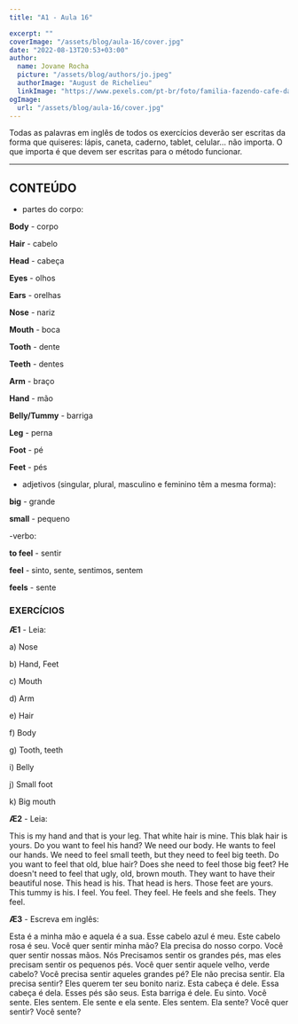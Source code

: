 ```yaml
---
title: "A1 - Aula 16"

excerpt: ""
coverImage: "/assets/blog/aula-16/cover.jpg"
date: "2022-08-13T20:53+03:00"
author:
  name: Jovane Rocha
  picture: "/assets/blog/authors/jo.jpeg"
  authorImage: "August de Richelieu"
  linkImage: "https://www.pexels.com/pt-br/foto/familia-fazendo-cafe-da-manha-na-cozinha-4259140/"
ogImage:
  url: "/assets/blog/aula-16/cover.jpg"
---
```


Todas as palavras em inglês de todos os exercícios deverão ser escritas da forma que quiseres:
lápis, caneta, caderno, tablet, celular... não importa. O que importa é
que devem ser escritas para o método funcionar.

---

## CONTEÚDO

- partes do corpo:

**Body** - corpo

**Hair** - cabelo

**Head** - cabeça

**Eyes** - olhos

**Ears** - orelhas

**Nose** - nariz

**Mouth** - boca

**Tooth** - dente

**Teeth** - dentes

**Arm** - braço

**Hand** - mão

**Belly/Tummy** - barriga

**Leg** - perna

**Foot** - pé

**Feet** - pés

- adjetivos (singular, plural, masculino e feminino têm a mesma forma):

**big** - grande

**small** - pequeno

-verbo:

**to feel** - sentir

**feel** - sinto, sente, sentimos, sentem

**feels** - sente

### EXERCÍCIOS

**Æ1** - Leia:

a) Nose

b) Hand, Feet

c) Mouth

d) Arm

e) Hair

f) Body

g) Tooth, teeth

i) Belly

j) Small foot

k) Big mouth

**Æ2** - Leia:

This is my hand and that is your leg. That white hair is mine.
This blak hair is yours. Do you want to feel his hand? We
need our body. He wants to feel our hands. We need to feel small teeth,
but they need to feel big teeth. Do you want to feel that old, blue
hair? Does she need to feel those big feet? He doesn't need to feel that
ugly, old, brown mouth. They want to have their beautiful nose.
This head is his. That head is hers. Those feet are yours.
This tummy is his. I feel. You feel. They feel. He feels and she feels. They feel.

**Æ3** - Escreva em inglês:

Esta é a minha mão e aquela é a sua. Esse cabelo azul é meu.
Este cabelo rosa é seu. Você quer sentir minha mão? Ela
precisa do nosso corpo. Você quer sentir nossas mãos. Nós Precisamos sentir os grandes pés,
mas eles precisam sentir os pequenos pés. Você quer sentir aquele velho, verde
cabelo? Você precisa sentir aqueles grandes pé? Ele não precisa sentir. Ela precisa sentir? Eles querem ter seu bonito nariz. Esta cabeça é dele. Essa cabeça é dela. Esses pés são seus.
Esta barriga é dele. Eu sinto. Você sente. Eles sentem. Ele sente e ela sente. Eles sentem. Ela sente? Você quer sentir? Você sente?
